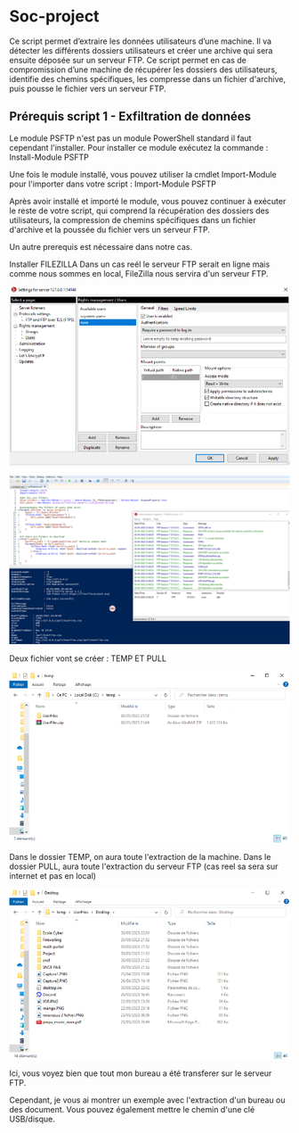# Soc-project

Ce script permet d’extraire les données utilisateurs d’une machine. 
Il va détecter les différents dossiers utilisateurs et créer une archive qui sera ensuite déposée sur un serveur 
FTP. 
Ce script permet en cas de compromission d’une machine de récupérer les dossiers des utilisateurs, identifie des chemins spécifiques, les compresse dans un fichier d'archive, puis pousse le fichier vers un serveur FTP.

## Prérequis script 1 - Exfiltration de données

Le module PSFTP n'est pas un module PowerShell standard il faut cependant l'installer.
Pour installer ce module exécutez la commande :  Install-Module PSFTP

Une fois le module installé, vous pouvez utiliser la cmdlet Import-Module pour l'importer dans votre script : Import-Module PSFTP

Après avoir installé et importé le module, vous pouvez continuer à exécuter le reste de votre script, qui comprend la récupération des dossiers des utilisateurs, la compression de chemins spécifiques dans un fichier d'archive et la poussée du fichier vers un serveur FTP.

Un autre prerequis est nécessaire dans notre cas.

Installer FILEZILLA 
Dans un cas reél le serveur FTP serait en ligne mais comme nous sommes en local, FileZilla nous servira d'un serveur FTP.


![Cover](https://github.com/NoorXmnr/Soc-project/blob/main/image/Capturefile.PNG)

![Cover](https://github.com/NoorXmnr/Soc-project/blob/main/image/Capture1.PNG)

Deux fichier vont se créer : TEMP ET PULL

![Cover](https://github.com/NoorXmnr/Soc-project/blob/main/image/MicrosoftTeams-image%20(1).png)

Dans le dossier TEMP, on aura toute l'extraction de la machine.
Dans le dossier PULL, aura toute l'extraction du serveur FTP (cas reel sa sera sur internet et pas en local)

![Cover](https://github.com/NoorXmnr/Soc-project/blob/main/image/MicrosoftTeams-image%20(2).png)

Ici, vous voyez bien que tout mon bureau a été transferer sur le serveur FTP.

Cependant, je vous ai montrer un exemple avec l'extraction d'un bureau ou des document.
Vous pouvez également mettre le chemin d'une clé USB/disque.


